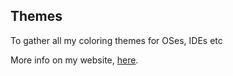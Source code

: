 ## Themes

To gather all my coloring themes for OSes, IDEs etc

More info on my website, [here](http://cryham.tuxfamily.org/themes).
